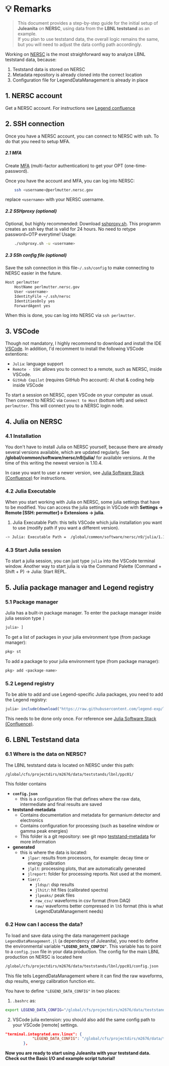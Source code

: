 # 💡 **Remarks**  
> This document provides a step-by-step guide for the initial setup of **Juleanita** on **NERSC**, using data from the **LBNL teststand** as an example.  
> If you plan to use teststand data, the overall logic remains the same, but you will need to adjust the data config path accordingly.

Working on [NERSC](https://www.nersc.gov/) is the most straighforward way to analyze LBNL teststand data, because:
1. Teststand data is stored on NERSC 
2. Metadata repository is already cloned into the correct location 
3. Configuration file for LegendDataManagement is already in place

## 1. NERSC account 
Get a NERSC account. For instructions see [Legend confluence](https://legend-exp.atlassian.net/wiki/spaces/LEGEND/pages/261750878/Computing+at+NERSC)

## 2. SSH connection
Once you have a NERSC account, you can connect to NERSC with ssh. To do that you need to setup MFA. 

##### 2.1 MFA
Create [MFA](https://docs.nersc.gov/connect/mfa/) (multi-factor authentication) to get your OPT (one-time-password).

Once you have the account and MFA, you can log into NERSC:

```bash
    ssh <username>@perlmutter.nersc.gov
```

replace `<username>` with your NERSC username.

##### 2.2  SSHproxy (optional)
Optional, but highly recommended: Download [sshproxy.sh](https://docs.nersc.gov/connect/mfa/#mfa-for-ssh-keys-sshproxy). This programm creates an ssh key that is valid for 24 hours. No need to retype password+OTP everytime!
Usage: 
```bash
    ./sshproxy.sh -u <username>   
```

##### 2.3 SSh config file (optional)
Save the ssh connection in this file`~/.ssh/config` to make connecting to NERSC easier in the future.
```bash
Host perlmutter
    HostName perlmutter.nersc.gov
    User <username>
    IdentityFile ~/.ssh/nersc
    IdentitiesOnly yes
    ForwardAgent yes
```

When this is done, you can log into NERSC via `ssh perlmutter`. 

## 3. VSCode 
Though not mandatory, I highly recommend to download and install the IDE [VSCode](https://code.visualstudio.com/). 
In addition, I'd recomment to install the following VSCode extentions: 
- `Julia`: language support
- `Remote - SSH`: allows you to connect to a remote, such as NERSC, inside VSCode.
- `GitHub Copilot` (requires GitHub Pro account): AI chat & coding help inside VSCode

To start a session on NERSC, open VSCode on your computer as usual. Then connect to NERSC via `Connect to Host` (bottom left) and select `perlmutter`. This will connect you to a NERSC login node. 

## 4. Julia on NERSC
### 4.1 Installation
You don't have to install Julia on NERSC yourself, because there are already several versions available, which are updated regularly.
See **/global/common/software/nersc/n9/julia/** for available versions. At the time of this writing the newest version is 1.10.4. 

In case you want to user a newer version, see [Julia Software Stack (Confluence)](https://legend-exp.atlassian.net/wiki/spaces/LEGEND/pages/494632973/Julia+Software+Stack#The-LEGEND-Julia-package-registry) for instructions. 

### 4.2 Julia Executable 
When you start working with Julia on NERSC, some julia settings that have to be modified. You can access the julia settings in VSCode with 
**Settings -> Remote [SSH: permutter]-> Extensions -> julia**.

1. Julia Executable Path: this tells VSCode which julia installation you want to use (modify path if you want a different version). 
```bash 
-> Julia: Executable Path =  /global/common/software/nersc/n9/julia/1.10.4/bin/julia
```
### 4.3 Start Julia session
To start a julia session, you can just type `julia` into the VSCode terminal window. Another way to start julia is via the Command Palette (Command + Shift + P) -> Julia: Start REPL. 

## 5. Julia package manager and Legend registry
### 5.1 Package manager
Julia has a built-in package manager. To enter the package manager inside  julia session type `]`
```julia
julia> ]
```
To get a list of packages in your julia environment type (from package manager):
```julia
pkg> st
```
To add a package to  your julia environment type (from package manager):
```julia
pkg> add <package-name>
```
### 5.2 Legend registry
To be able to add and use Legend-specific Julia packages, you need to add the Legend registry:  
```julia 
julia> include(download("https://raw.githubusercontent.com/legend-exp/legend-julia-tutorial/main/legend_julia_setup.jl"))
```
This needs to be done only once. For reference see [Julia Software Stack (Confluence)](https://legend-exp.atlassian.net/wiki/spaces/LEGEND/pages/494632973/Julia+Software+Stack#The-LEGEND-Julia-package-registry).

## 6. LBNL Teststand data 
### 6.1 Where is the data on NERSC? 
The LBNL teststand data is located on NERSC under this path: 
```bash
/global/cfs/projectdirs/m2676/data/teststands/lbnl/ppc01/
```

This folder contains
- **`config.json`**
    - this is a configuration file that defines where the raw data, intermediate and final results are saved
- **teststand-metadata**
    - Contains documentation and metadata for germanium detector and electronics
    - Contains configuration for processing (such as baseline window or gamma peak energies)
    - This folder is a git repository: see git repo [teststand-metadata](https://github.com/legend-exp/teststand-metadata) for more information
- **generated** 
    - this is where the data is located:
        - `jlpar`: results from processors, for example: decay time or energy calibration
        - `jlplt`: processing plots, that are automatically generated
        - `jlreport`: folder for processing reports. Not used at the moment. 
        - `tier/`: 
            - `jldsp/`: dsp results
            - `jlhit/`: hit files (calibrated spectra)
            - `jlpeaks/` peak files
            - `raw_csv/` waveforms in csv format (from DAQ)
            - `raw/` waveforms better compressed in `lh5` format (this is what LegendDataManagement needs)
            
### 6.2 How can I access the data?
To load and save data using the data management package `LegendDataManagement.jl` (a dependency of Juleanita), you need to define the environmental variable **`"LEGEND_DATA_CONFIG"`**. This variable has to point to a `config.json` file in your data production. The config for the main LBNL production on NERSC is located here
```bash
/global/cfs/projectdirs/m2676/data/teststands/lbnl/ppc01/config.json
```
This file tells LegendDataManagement where it can find the raw waveforms, dsp results, energy calibration function etc. 

You have to define `"LEGEND_DATA_CONFIG"` in two places: 
1. `.bashrc` as:

```bash
export LEGEND_DATA_CONFIG="/global/cfs/projectdirs/m2676/data/teststands/lbnl/ppc01/config.json"
```
2. VSCode julia extension: you should also add the same config path to your VSCode [remote] settings. 
```json
"terminal.integrated.env.linux": {
            "LEGEND_DATA_CONFIG": "/global/cfs/projectdirs/m2676/data/teststands/lbnl/ppc01/config.json"
        },
```

**Now you are ready to start using Juleanita with your teststand data. Check out the Basic I/O and example script tutorial!**